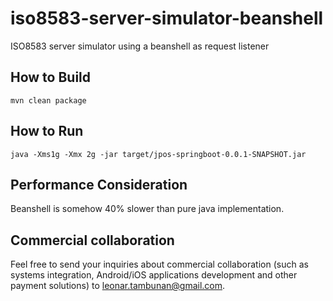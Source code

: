 # iso8583-server-simulator-beanshell
ISO8583 server simulator using a beanshell as request listener

## How to Build
```mvn clean package```

## How to Run
```java -Xms1g -Xmx 2g -jar target/jpos-springboot-0.0.1-SNAPSHOT.jar```

## Performance Consideration
Beanshell is somehow 40% slower than pure java implementation. 


## Commercial collaboration

Feel free to send your inquiries about commercial collaboration (such as systems integration, Android/iOS applications development and other payment solutions) to leonar.tambunan@gmail.com.
